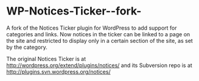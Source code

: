 WP-Notices-Ticker--fork-
========================

A fork of the Notices Ticker plugin for WordPress to add support for categories and links. Now notices in the ticker can be linked to a page on the site and restricted to display only in a certain section of the site, as set by the category.

The original Notices Ticker is at http://wordpress.org/extend/plugins/notices/ and its Subversion repo is at http://plugins.svn.wordpress.org/notices/